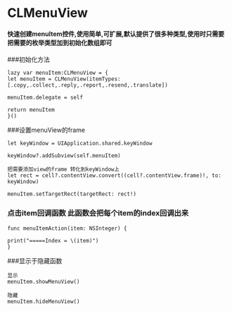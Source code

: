 # CLMenuView
[](/Users/zhaoyongqiang/Desktop/menuItemGIF.gif)

#### 快速创建menuItem控件,使用简单,可扩展,默认提供了很多种类型,使用时只需要把需要的枚举类型加到初始化数组即可

###初始化方法
```
lazy var menuItem:CLMenuView = {
let menuItem = CLMenuView(itemTypes: [.copy,.collect,.reply,.report,.resend,.translate])

menuItem.delegate = self

return menuItem
}()
```

###设置menuView的frame
```
let keyWindow = UIApplication.shared.keyWindow

keyWindow?.addSubview(self.menuItem)

把需要添加view的frame 转化到keyWindow上
let rect = cell?.contentView.convert((cell?.contentView.frame)!, to: keyWindow)

menuItem.setTargetRect(targetRect: rect!)
```


### 点击item回调函数  此函数会把每个item的index回调出来
```
func menuItemAction(item: NSInteger) {

print("=====Index = \(item)")
}
```

###显示于隐藏函数
```
显示
menuItem.showMenuView()

隐藏
menuItem.hideMenuView()

```
